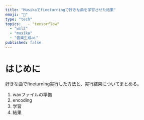 ```yaml
---
title: "Musikaでfineturningで好きな曲を学習させた結果"
emoji: "📌"
type: "tech" 
topics:   - "tensorflow"
  - "wsl2"
  - "musika"
  - "音楽生成ai"
published: false
---
```

# はじめに
好きな曲でfineturning実行した方法と、実行結果についてまとめる。

1. wavファイルの準備
2. encoding
3. 学習
4. 結果